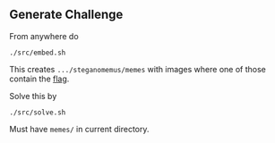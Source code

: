 
## Generate Challenge

From anywhere do
```
./src/embed.sh
```

This creates `.../steganomemus/memes` with images where one of those contain the [flag](flag.txt).

Solve this by 
```
./src/solve.sh
```

Must have `memes/` in current directory.

